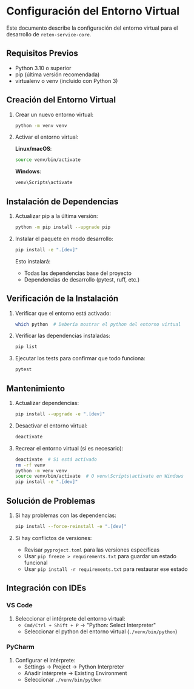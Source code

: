 # Configuración del Entorno Virtual

Este documento describe la configuración del entorno virtual para el desarrollo de `reten-service-core`.

## Requisitos Previos

- Python 3.10 o superior
- pip (última versión recomendada)
- virtualenv o venv (incluido con Python 3)

## Creación del Entorno Virtual

1. Crear un nuevo entorno virtual:
   ```bash
   python -m venv venv
   ```

2. Activar el entorno virtual:

   **Linux/macOS**:
   ```bash
   source venv/bin/activate
   ```

   **Windows**:
   ```bash
   venv\Scripts\activate
   ```

## Instalación de Dependencias

1. Actualizar pip a la última versión:
   ```bash
   python -m pip install --upgrade pip
   ```

2. Instalar el paquete en modo desarrollo:
   ```bash
   pip install -e ".[dev]"
   ```

   Esto instalará:
   - Todas las dependencias base del proyecto
   - Dependencias de desarrollo (pytest, ruff, etc.)

## Verificación de la Instalación

1. Verificar que el entorno está activado:
   ```bash
   which python  # Debería mostrar el python del entorno virtual
   ```

2. Verificar las dependencias instaladas:
   ```bash
   pip list
   ```

3. Ejecutar los tests para confirmar que todo funciona:
   ```bash
   pytest
   ```

## Mantenimiento

1. Actualizar dependencias:
   ```bash
   pip install --upgrade -e ".[dev]"
   ```

2. Desactivar el entorno virtual:
   ```bash
   deactivate
   ```

3. Recrear el entorno virtual (si es necesario):
   ```bash
   deactivate  # Si está activado
   rm -rf venv
   python -m venv venv
   source venv/bin/activate  # O venv\Scripts\activate en Windows
   pip install -e ".[dev]"
   ```

## Solución de Problemas

1. Si hay problemas con las dependencias:
   ```bash
   pip install --force-reinstall -e ".[dev]"
   ```

2. Si hay conflictos de versiones:
   - Revisar `pyproject.toml` para las versiones específicas
   - Usar `pip freeze > requirements.txt` para guardar un estado funcional
   - Usar `pip install -r requirements.txt` para restaurar ese estado

## Integración con IDEs

### VS Code
1. Seleccionar el intérprete del entorno virtual:
   - `Cmd/Ctrl + Shift + P` -> "Python: Select Interpreter"
   - Seleccionar el python del entorno virtual (`./venv/bin/python`)

### PyCharm
1. Configurar el intérprete:
   - Settings -> Project -> Python Interpreter
   - Añadir intérprete -> Existing Environment
   - Seleccionar `./venv/bin/python`
